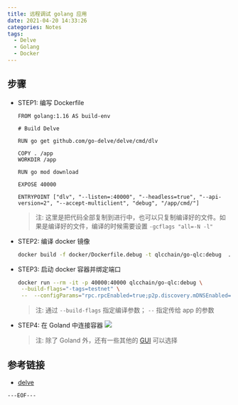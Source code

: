 ```yaml
---
title: 远程调试 golang 应用
date: 2021-04-20 14:33:26
categories: Notes
tags:
  - Delve
  - Golang
  - Docker
---
```


## 步骤
- STEP1: 编写 Dockerfile

  ```docker
  FROM golang:1.16 AS build-env

  # Build Delve

  RUN go get github.com/go-delve/delve/cmd/dlv

  COPY . /app
  WORKDIR /app

  RUN go mod download

  EXPOSE 40000

  ENTRYPOINT ["dlv", "--listen=:40000", "--headless=true", "--api-version=2", "--accept-multiclient", "debug", "/app/cmd/"]

  ```

  > 注: 这里是把代码全部复制到进行中，也可以只复制编译好的文件。如果是编译好的文件，编译的时候需要设置 `-gcflags "all=-N -l"`

- STEP2: 编译 docker 镜像

  ```bash
  docker build -f docker/Dockerfile.debug -t qlcchain/go-qlc:debug  .
  ```
<!-- more -->

- STEP3: 启动 docker 容器并绑定端口

  ```bash
  docker run --rm -it -p 40000:40000 qlcchain/go-qlc:debug \
   --build-flags="-tags=testnet" \
   --  --configParams="rpc.rpcEnabled=true;p2p.discovery.mDNSEnabled=false"
  ```

  > 注: 通过 `--build-flags` 指定编译参数； `--` 指定传给 app 的参数

- STEP4: 在 Goland 中连接容器
  ![](dlv.png)
  > 注: 除了 Goland 外，还有一些其他的 [GUI](https://github.com/go-delve/delve/blob/master/Documentation/EditorIntegration.md) 可以选择

## 参考链接

- [delve](https://github.com/go-delve/delve)

`---EOF---`

